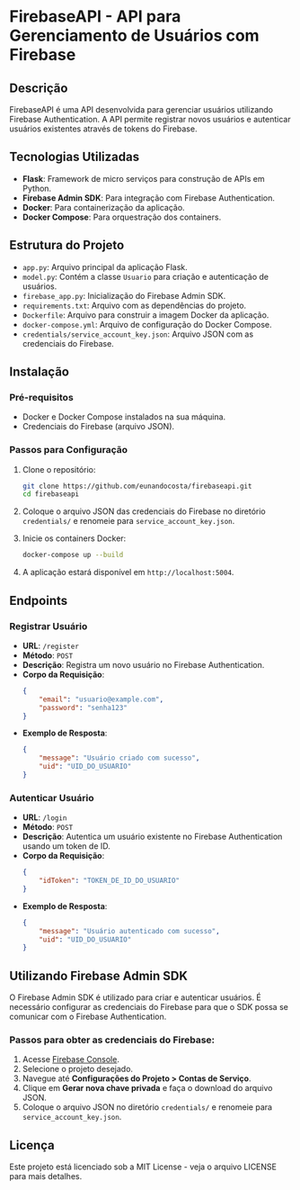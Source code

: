 # FirebaseAPI - API para Gerenciamento de Usuários com Firebase

## Descrição

FirebaseAPI é uma API desenvolvida para gerenciar usuários utilizando Firebase Authentication. A API permite registrar novos usuários e autenticar usuários existentes através de tokens do Firebase.

## Tecnologias Utilizadas

- **Flask**: Framework de micro serviços para construção de APIs em Python.
- **Firebase Admin SDK**: Para integração com Firebase Authentication.
- **Docker**: Para containerização da aplicação.
- **Docker Compose**: Para orquestração dos containers.

## Estrutura do Projeto

- `app.py`: Arquivo principal da aplicação Flask.
- `model.py`: Contém a classe `Usuario` para criação e autenticação de usuários.
- `firebase_app.py`: Inicialização do Firebase Admin SDK.
- `requirements.txt`: Arquivo com as dependências do projeto.
- `Dockerfile`: Arquivo para construir a imagem Docker da aplicação.
- `docker-compose.yml`: Arquivo de configuração do Docker Compose.
- `credentials/service_account_key.json`: Arquivo JSON com as credenciais do Firebase.

## Instalação

### Pré-requisitos

- Docker e Docker Compose instalados na sua máquina.
- Credenciais do Firebase (arquivo JSON).

### Passos para Configuração

1. Clone o repositório:

    ```bash
    git clone https://github.com/eunandocosta/firebaseapi.git
    cd firebaseapi
    ```

2. Coloque o arquivo JSON das credenciais do Firebase no diretório `credentials/` e renomeie para `service_account_key.json`.

3. Inicie os containers Docker:

    ```bash
    docker-compose up --build
    ```

4. A aplicação estará disponível em `http://localhost:5004`.

## Endpoints

### Registrar Usuário

- **URL**: `/register`
- **Método**: `POST`
- **Descrição**: Registra um novo usuário no Firebase Authentication.
- **Corpo da Requisição**:
    ```json
    {
        "email": "usuario@example.com",
        "password": "senha123"
    }
    ```
- **Exemplo de Resposta**:
    ```json
    {
        "message": "Usuário criado com sucesso",
        "uid": "UID_DO_USUARIO"
    }
    ```

### Autenticar Usuário

- **URL**: `/login`
- **Método**: `POST`
- **Descrição**: Autentica um usuário existente no Firebase Authentication usando um token de ID.
- **Corpo da Requisição**:
    ```json
    {
        "idToken": "TOKEN_DE_ID_DO_USUARIO"
    }
    ```
- **Exemplo de Resposta**:
    ```json
    {
        "message": "Usuário autenticado com sucesso",
        "uid": "UID_DO_USUARIO"
    }
    ```

## Utilizando Firebase Admin SDK

O Firebase Admin SDK é utilizado para criar e autenticar usuários. É necessário configurar as credenciais do Firebase para que o SDK possa se comunicar com o Firebase Authentication.

### Passos para obter as credenciais do Firebase:

1. Acesse [Firebase Console](https://console.firebase.google.com/).
2. Selecione o projeto desejado.
3. Navegue até **Configurações do Projeto > Contas de Serviço**.
4. Clique em **Gerar nova chave privada** e faça o download do arquivo JSON.
5. Coloque o arquivo JSON no diretório `credentials/` e renomeie para `service_account_key.json`.

## Licença

Este projeto está licenciado sob a MIT License - veja o arquivo LICENSE para mais detalhes.
